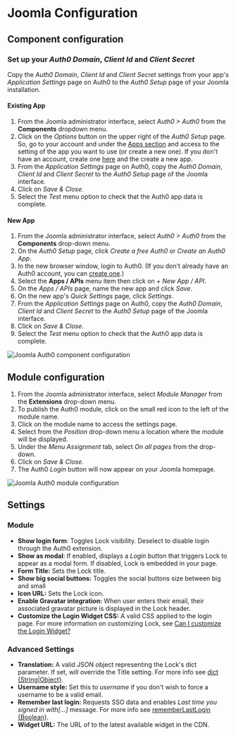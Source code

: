 # Joomla Configuration

## Component configuration

### Set up your *Auth0 Domain*, *Client Id* and *Client Secret*

Copy the *Auth0 Domain*, *Client Id* and *Client Secret* settings from your app's *Application Settings* page on Auth0 to the *Auth0 Setup* page of your Joomla installation.

#### Existing App
1. From the Joomla administrator interface, select *Auth0 > Auth0* from the **Components** dropdown menu.
2. Click on the *Options* button on the upper right of the *Auth0 Setup* page.
So, go to your account and under the [Apps section](${uiURL}/#/applications) and access to the setting of the app you want to use (or create a new one). If you don't have an account, create one [here](https://auth0.com) and the create a new app.
4. From the *Application Settings* page on Auth0, copy the *Auth0 Domain*, *Client Id* and *Client Secret* to the *Auth0 Setup* page of the Joomla interface.
5. Click on *Save & Close*.
6. Select the *Test* menu option to check that the Auth0 app data is complete.

#### New App
1. From the Joomla administrator interface, select *Auth0 > Auth0* from the **Components** drop-down menu.
2. On the *Auth0 Setup* page, click *Create a free Auth0* or *Create an  Auth0 App*.
3. In the new browser window, login to Auth0. (If you don't already have an Auth0 account, you can [create one](https://auth0.com).)
4. Select the **Apps / APIs** menu item then click on *+ New App / API*.
5. On the *Apps / APIs* page, name the new app and click *Save*.
6. On the new app's *Quick Settings* page, click *Settings*.
7. From the *Application Settings* page on Auth0, copy the *Auth0 Domain*, *Client Id* and *Client Secret* to the *Auth0 Setup* page of the Joomla interface.
8. Click on *Save & Close*.
9. Select the *Test* menu option to check that the Auth0 app data is complete.

 <img src="https://cdn.auth0.com/docs/cms/joomla/joomla-auth0-component-setup.gif" alt="Joomla Auth0 component configuration">

## Module configuration

1. From the Joomla administrator interface, select *Module Manager* from the **Extensions** drop-down menu.
2. To publish the Auth0 module, click on the small red icon to the left of the module name.
3. Click on the module name to access the settings page.
4. Select from the *Position* drop-down menu a location where the module will be displayed.
5. Under the *Menu Assignment* tab, select *On all pages* from the drop-down.
6. Click on *Save & Close*.
7. The Auth0 *Login* button will now appear on your Joomla homepage.

 <img src="https://cdn.auth0.com/docs/cms/joomla/joomla-auth0-module-setup.gif" alt="Joomla Auth0 module configuration">

## Settings

### Module

- **Show login form**: Toggles Lock visibility. Deselect to disable login through the Auth0 extension.
- **Show as modal**: If enabled, displays a *Login* button that triggers Lock to appear as a modal form. If disabled, Lock is embedded in your page.
- **Form Title:** Sets the Lock title.
- **Show big social buttons:** Toggles the social buttons size between big and small
- **Icon URL:** Sets the Lock icon.
- **Enable Gravatar integration:** When user enters their email, their associated gravatar picture is displayed in the Lock header.
- **Customize the Login Widget CSS:** A valid CSS applied to the login page. For more information on customizing Lock, see [Can I customize the Login Widget?](https://github.com/auth0/wp-auth0#can-i-customize-the-login-widget)

### Advanced Settings

- **Translation:** A valid JSON object representing the Lock's dict parameter. If set, will override the Title setting. For more info see [dict {String|Object}](/libraries/lock/customization#dict-string-object-).
- **Username style:** Set this to *username* if you don't wish to force a username to be a valid email.
- **Remember last login:** Requests SSO data and enables *Last time you signed in with[...]* message. For more info see [rememberLastLogin {Boolean}](/libraries/lock/customization#rememberlastlogin-boolean-).
- **Widget URL:** The URL of to the latest available widget in the CDN.
